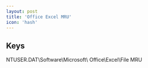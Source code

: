 ```yaml
---
layout: post
title: 'Office Excel MRU'
icon: 'hash'
---
```


## Keys

NTUSER.DAT\Software\Microsoft\ Office\Excel\File MRU

